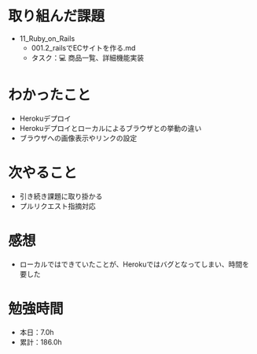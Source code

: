 # 取り組んだ課題
* 11_Ruby_on_Rails
  * 001.2_railsでECサイトを作る.md
  * タスク：💻 商品一覧、詳細機能実装

# わかったこと
* Herokuデプロイ
* Herokuデプロイとローカルによるブラウザとの挙動の違い
* ブラウザへの画像表示やリンクの設定

# 次やること
* 引き続き課題に取り掛かる
* プルリクエスト指摘対応

# 感想
* ローカルではできていたことが、Herokuではバグとなってしまい、時間を要した

# 勉強時間
* 本日：7.0h
* 累計：186.0h
